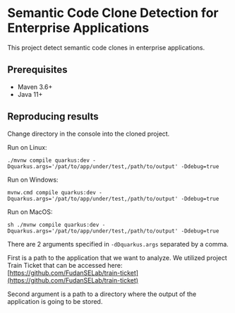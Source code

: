 # Semantic Code Clone Detection for Enterprise Applications

This project detect semantic code clones in enterprise applications.

## Prerequisites

* Maven 3.6+
* Java 11+

## Reproducing results

Change directory in the console into the cloned project.

Run on Linux:

```shell script
./mvnw compile quarkus:dev -Dquarkus.args='/pat/to/app/under/test,/path/to/output' -Ddebug=true
```

Run on Windows:

```shell script
mvnw.cmd compile quarkus:dev -Dquarkus.args='/pat/to/app/under/test,/path/to/output' -Ddebug=true
```

Run on MacOS:

```shell script
sh ./mvnw compile quarkus:dev -Dquarkus.args='/pat/to/app/under/test,/path/to/output' -Ddebug=true
```

There are 2 arguments specified in `-dDquarkus.args` separated by a comma. 

First is a path to the application that we want to analyze. We utilized project Train Ticket that can be accessed
here: [https://github.com/FudanSELab/train-ticket](https://github.com/FudanSELab/train-ticket)

Second argument is a path to a directory where the output of the application is going to be stored.


